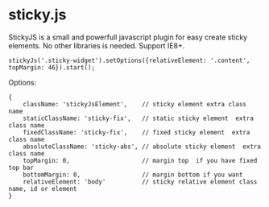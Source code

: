 # sticky.js

StickyJS is a small and powerfull javascript plugin for easy create sticky elements. No other libraries is needed. Support IE8+.

	stickyJs('.sticky-widget').setOptions({relativeElement: '.content', topMargin: 46}).start();

Options:

	{
		className: 'stickyJsElement',    // sticky element extra class name
		staticClassName: 'sticky-fix',   // static sticky element  extra class name
		fixedClassName: 'sticky-fix',    // fixed sticky element  extra class name
		absoluteClassName: 'sticky-abs', // absolute sticky element  extra class name
		topMargin: 0,                    // margin top  if you have fixed top bar
		bottomMargin: 0,                 // margin bottom if you want 
		relativeElement: 'body'          // sticky relative element class name, id or element
	}